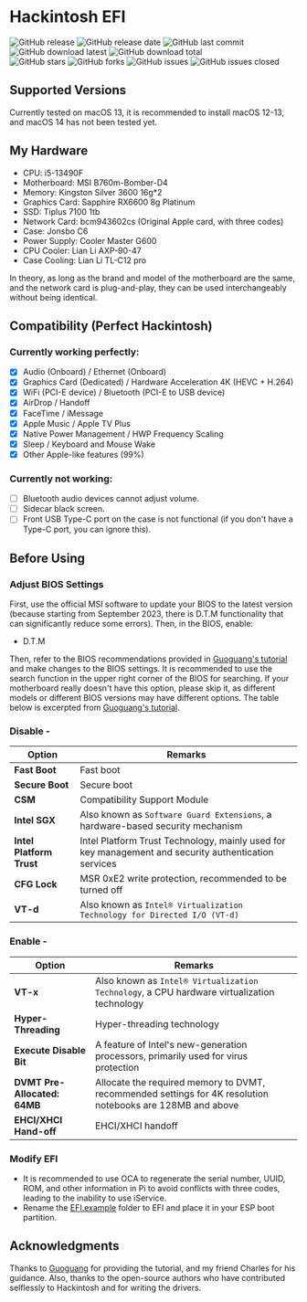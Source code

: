 # Hackintosh EFI

![GitHub release](https://img.shields.io/github/v/release/Gloridust/Hackintosh-msi_b760-i5-13490F?style=flat-square)
![GitHub release date](https://img.shields.io/github/release-date/Gloridust/Hackintosh-msi_b760-i5-13490F?style=flat-square)
![GitHub last commit](https://img.shields.io/github/last-commit/Gloridust/Hackintosh-msi_b760-i5-13490F?style=flat-square)
![GitHub download latest](https://img.shields.io/github/downloads/Gloridust/Hackintosh-msi_b760-i5-13490F/latest/total?style=flat-square)
![GitHub download total](https://img.shields.io/github/downloads/Gloridust/Hackintosh-msi_b760-i5-13490F/total?style=flat-square)  
![GitHub stars](https://img.shields.io/github/stars/Gloridust/Hackintosh-msi_b760-i5-13490F?style=flat-square)
![GitHub forks](https://img.shields.io/github/forks/Gloridust/Hackintosh-msi_b760-i5-13490F?style=flat-square)
![GitHub issues](https://img.shields.io/github/issues/Gloridust/Hackintosh-msi_b760-i5-13490F?style=flat-square)
![GitHub issues closed](https://img.shields.io/github/issues-closed/Gloridust/Hackintosh-msi_b760-i5-13490F?style=flat-square)  

## Supported Versions

Currently tested on macOS 13, it is recommended to install macOS 12-13, and macOS 14 has not been tested yet.

## My Hardware

- CPU: i5-13490F
- Motherboard: MSI B760m-Bomber-D4
- Memory: Kingston Silver 3600 16g*2
- Graphics Card: Sapphire RX6600 8g Platinum
- SSD: Tiplus 7100 1tb
- Network Card: bcm943602cs (Original Apple card, with three codes)
- Case: Jonsbo C6
- Power Supply: Cooler Master G600
- CPU Cooler: Lian Li AXP-90-47
- Case Cooling: Lian Li TL-C12 pro

In theory, as long as the brand and model of the motherboard are the same, and the network card is plug-and-play, they can be used interchangeably without being identical.

## Compatibility (Perfect Hackintosh)

### Currently working perfectly:

- [x] Audio (Onboard) / Ethernet (Onboard)
- [x] Graphics Card (Dedicated) / Hardware Acceleration 4K (HEVC + H.264)
- [x] WiFi (PCI-E device) / Bluetooth (PCI-E to USB device)
- [x] AirDrop / Handoff
- [x] FaceTime / iMessage
- [x] Apple Music / Apple TV Plus
- [x] Native Power Management / HWP Frequency Scaling
- [x] Sleep / Keyboard and Mouse Wake
- [x] Other Apple-like features (99%)

### Currently not working:

- [ ] Bluetooth audio devices cannot adjust volume.
- [ ] Sidecar black screen.
- [ ] Front USB Type-C port on the case is not functional (if you don't have a Type-C port, you can ignore this).

## Before Using

### Adjust BIOS Settings
First, use the official MSI software to update your BIOS to the latest version (because starting from September 2023, there is D.T.M functionality that can significantly reduce some errors).
Then, in the BIOS, enable:
- D.T.M

Then, refer to the BIOS recommendations provided in [Guoguang's tutorial](https://apple.sqlsec.com/3-%E5%87%86%E5%A4%87%E5%B7%A5%E4%BD%9C/3-1/#intel-bios) and make changes to the BIOS settings. It is recommended to use the search function in the upper right corner of the BIOS for searching. If your motherboard really doesn't have this option, please skip it, as different models or different BIOS versions may have different options. The table below is excerpted from [Guoguang's tutorial](https://apple.sqlsec.com/3-%E5%87%86%E5%A4%87%E5%B7%A5%E4%BD%9C/3-1/#intel-bios).

### Disable - 

| Option                  | Remarks                                                      |
| ------------------------ | ------------------------------------------------------------ |
| **Fast Boot**            | Fast boot                                                     |
| **Secure Boot**          | Secure boot                                                   |
| **CSM**                  | Compatibility Support Module                                 |
| **Intel SGX**            | Also known as `Software Guard Extensions`, a hardware-based security mechanism |
| **Intel Platform Trust** | Intel Platform Trust Technology, mainly used for key management and security authentication services |
| **CFG Lock**             | MSR 0xE2 write protection, recommended to be turned off       |
| **VT-d**                 | Also known as `Intel® Virtualization Technology for Directed I/O (VT-d)` |

### Enable - 

| Option                                  | Remarks                                                      |
| --------------------------------------- | ------------------------------------------------------------ |
| **VT-x**                                | Also known as `Intel® Virtualization Technology`, a CPU hardware virtualization technology |
| **Hyper-Threading**                     | Hyper-threading technology                                    |
| **Execute Disable Bit**                 | A feature of Intel's new-generation processors, primarily used for virus protection |
| **DVMT Pre-Allocated: 64MB**            | Allocate the required memory to DVMT, recommended settings for 4K resolution notebooks are 128MB and above |
| **EHCI/XHCI Hand-off**                  | EHCI/XHCI handoff                                             |

### Modify EFI
- It is recommended to use OCA to regenerate the serial number, UUID, ROM, and other information in Pi to avoid conflicts with three codes, leading to the inability to use iService.
- Rename the [EFI.example](/EFI.example/) folder to EFI and place it in your ESP boot partition.

## Acknowledgments
Thanks to [Guoguang](https://github.com/sqlsec) for providing the tutorial, and my friend Charles for his guidance. Also, thanks to the open-source authors who have contributed selflessly to Hackintosh and for writing the drivers.